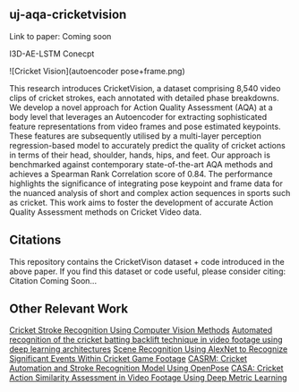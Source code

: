 ## uj-aqa-cricketvision

Link to paper: Coming soon

I3D-AE-LSTM Conecpt

![Cricket Vision](autoencoder pose+frame.png)

This research introduces CricketVision, a dataset comprising 8,540 video clips of cricket strokes, each annotated with detailed phase breakdowns. We develop a novel approach for Action Quality Assessment (AQA) at a body level that leverages an Autoencoder for extracting sophisticated feature representations from video frames and pose estimated keypoints. These features are subsequently utilised by a multi-layer perception regression-based model to accurately predict the quality of cricket actions in terms of their head, shoulder, hands, hips, and feet. Our approach is benchmarked against contemporary state-of-the-art AQA methods and achieves a Spearman Rank Correlation score of 0.84. The performance highlights the significance of integrating pose keypoint and frame data for the nuanced analysis of short and complex action sequences in sports such as cricket. This work aims to foster the development of accurate Action Quality Assessment methods on Cricket Video data.

## Citations
This repository contains the CricketVison dataset + code introduced in the above paper. If you find this dataset or code useful, please consider citing:
Citation Coming Soon...

## Other Relevant Work
[Cricket Stroke Recognition Using Computer Vision Methods](https://link.springer.com/chapter/10.1007/978-981-15-1465-4_18)
[Automated recognition of the cricket batting backlift technique in video footage using deep learning architectures](https://www.nature.com/articles/s41598-022-05966-6)
[Scene Recognition Using AlexNet to Recognize Significant Events Within Cricket Game Footage](https://link.springer.com/chapter/10.1007/978-3-030-59006-2_9)
[CASRM: Cricket Automation and Stroke Recognition Model Using OpenPose](https://link.springer.com/chapter/10.1007/978-3-030-49904-4_5)
[CASA: Cricket Action Similarity Assessment in Video Footage Using Deep Metric Learning](https://link.springer.com/chapter/10.1007/978-3-031-22321-1_10)
